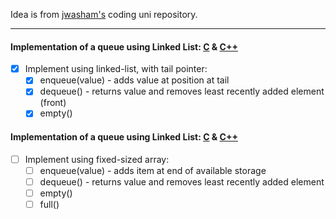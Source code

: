 Idea is from [jwasham's](https://github.com/jwasham/coding-interview-university#queue) coding uni repository.

---
#### Implementation of a queue using Linked List: [C](C_LL) & [C++](C++_LL)

- [x] Implement using linked-list, with tail pointer:
  - [x] enqueue(value) - adds value at position at tail
  - [x] dequeue() - returns value and removes least recently added element (front)
  - [x] empty()

#### Implementation of a queue using Linked List: [C](C_ARRAYS) & [C++](C++_LL)

- [ ] Implement using fixed-sized array:
  - [ ] enqueue(value) - adds item at end of available storage
  - [ ] dequeue() - returns value and removes least recently added element
  - [ ] empty()
  - [ ] full()

